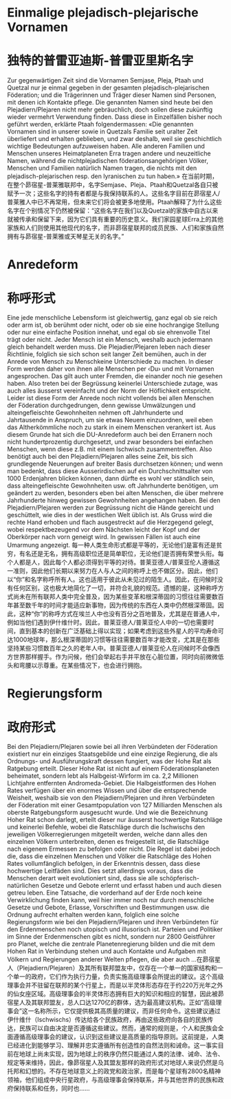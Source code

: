 # Einmalige plejadisch-plejarische Vornamen
# 独特的普雷亚迪斯-普雷亚里斯名字

Zur gegenwärtigen Zeit sind die Vornamen Semjase, Pleja, Ptaah und Quetzal nur je einmal gegeben in der gesamten plejadisch-plejarischen Föderation; und die Trägerinnen und Träger dieser Namen sind Personen, mit denen ich Kontakte pflege. Die genannten Namen sind heute bei den Plejadiern/Plejaren nicht mehr gebräuchlich, doch sollen diese zukünftig wieder vermehrt Verwendung finden. Dass diese in Einzelfällen bisher noch geführt werden, erklärte Ptaah folgendermassen: «Die genannten Vornamen sind in unserer sowie in Quetzals Familie seit uralter Zeit überliefert und erhalten geblieben, und zwar deshalb, weil sie geschichtlich wichtige Bedeutungen aufzuweisen haben. Alle anderen Familien und Menschen unseres Heimatplaneten Erra tragen andere und neuzeitliche Namen, während die nichtplejadischen föderationsangehörigen Völker, Menschen und Familien natürlich Namen tragen, die nichts mit den plejadisch-plejarischen resp. den lyranischen zu tun haben.»
在当前时期，在整个昴宿星-普莱雅联邦中，名字Semjase、Pleja、Ptaah和Quetzal各自只被赋予一次；这些名字的持有者都是与我保持联系的人。这些名字目前在昴宿星人/普莱雅人中已不再常用，但未来它们将会被更多地使用。Ptaah解释了为什么这些名字在个别情况下仍然被保留：“这些名字在我们以及Quetzal的家族中自古以来就被传承和保留下来，因为它们具有重要的历史意义。我们家园星球Erra上的其他家族和人们则使用其他现代的名字，而非昴宿星联邦的成员民族、人们和家族自然拥有与昴宿星-普莱雅或天琴星无关的名字。”

# Anredeform
# 称呼形式

Eine jede menschliche Lebensform ist gleichwertig, ganz egal ob sie reich oder arm ist, ob berühmt oder nicht, oder ob sie eine hochrangige Stellung oder nur eine einfache Position innehat, und egal ob sie ehrenvolle Titel trägt oder nicht. Jeder Mensch ist ein Mensch, weshalb auch jedermann gleich behandelt werden muss. Die Plejadier/Plejaren leben nach dieser Richtlinie, folglich sie sich schon seit langer Zeit bemühen, auch in der Anrede von Mensch zu Menschkeine Unterschiede zu machen. In dieser Form werden daher von ihnen alle Menschen per ‹Du› und mit Vornamen angesprochen. Das gilt auch unter Fremden, die einander noch nie gesehen haben. Also treten bei der Begrüssung keinerlei Unterschiede zutage, was auch alles äusserst vereinfacht und der Norm der Höflichkeit entspricht. Leider ist diese Form der Anrede noch nicht vollends bei allen Menschen der Föderation durchgedrungen, denn gewisse Umwälzungen und alteingefleischte Gewohnheiten nehmen oft Jahrhunderte und Jahrtausende in Anspruch, um sie etwas Neuem einzuordnen, weil eben das Altherkömmliche noch zu stark in einem Menschen verankert ist. Aus diesem Grunde hat sich die DU-Anredeform auch bei den Erranern noch nicht hundertprozentig durchgesetzt, und zwar besonders bei einfachen Menschen, wenn diese z.B. mit einem Ischwisch zusammentreffen. Also benötigt auch bei den Plejadiern/Plejaren alles seine Zeit, bis sich grundlegende Neuerungen auf breiter Basis durchsetzen können; und wenn man bedenkt, dass diese Ausserirdischen auf ein Durchschnittsalter von 1000 Erdenjahren blicken können, dann dürfte es wohl ver ständlich sein, dass alteingefleischte Gewohnheiten usw. oft Jahrhunderte benötigen, um geändert zu werden, besonders eben bei alten Menschen, die über mehrere Jahrhunderte hinweg gewissen Gewohnheiten angehangen haben. Bei den Plejadiern/Plejaren werden zur Begrüssung nicht die Hände gereicht und geschüttelt, wie dies in der westlichen Welt üblich ist. Als Gruss wird die rechte Hand erhoben und flach ausgestreckt auf die Herzgegend gelegt, wobei respektbezeugend vor dem Nächsten leicht der Kopf und der Oberkörper nach vorn geneigt wird. In gewissen Fällen ist auch eine Umarmung angezeigt.
每一种人类生命形式都是平等的，无论他们是富有还是贫穷，有名还是无名，拥有高级职位还是简单职位，无论他们是否拥有荣誉头衔。每个人都是人，因此每个人都必须得到平等的对待。普莱亚德人/普莱亚伦人遵循这一准则，因此他们长期以来努力在人与人之间的称呼上也不做区分。因此，他们以“你”和名字称呼所有人。这也适用于彼此从未见过的陌生人。因此，在问候时没有任何区别，这也极大地简化了一切，并符合礼貌的规范。遗憾的是，这种称呼方式尚未在所有联邦人类中完全普及，因为某些变革和根深蒂固的习惯往往需要数百年甚至数千年的时间才能适应新事物，因为传统的东西在人类中仍然根深蒂固。因此，这种“你”的称呼方式在埃兰人中也没有百分之百地普及，尤其是在普通人中，例如当他们遇到伊什维什时。因此，普莱亚德人/普莱亚伦人中的一切也需要时间，直到基本的创新在广泛基础上得以实现；如果考虑到这些外星人的平均寿命可达1000地球年，那么根深蒂固的习惯等往往需要数百年才能改变，尤其是在那些坚持某些习惯数百年之久的老年人中。普莱亚德人/普莱亚伦人在问候时不会像西方世界那样握手。作为问候，他们会举起右手并平放在心脏位置，同时向前微微低头和弯腰以示尊重。在某些情况下，也会进行拥抱。

# Regierungsform
# 政府形式

Bei den Plejadiern/Plejaren sowie bei all ihren Verbündeten der Föderation existiert nur ein einziges Staatsgebilde und eine einzige Regierung, die als Ordnungs- und Ausführungskraft dessen fungiert, was der Hohe Rat als Ratgebung erteilt. Dieser Hohe Rat ist nicht auf einem Föderationsplaneten beheimatet, sondern lebt als Halbgeist-Wirform im ca. 2,2 Millionen Lichtjahre entfernten Andromeda-Gebiet. Die Halbgeistformen des Hohen Rates verfügen über ein enormes Wissen und über die entsprechende Weisheit, weshalb sie von den Plejadiern/Plejaren und ihren Verbündeten der Föderation mit einer Gesamtpopulation von 127 Milliarden Menschen als oberste Ratgebungsform ausgesucht wurde. Und wie die Bezeichnung Hoher Rat schon darlegt, erteilt dieser nur äusserst hochwertige Ratschläge und keinerlei Befehle, wobei die Ratschläge durch die Ischwischs den jeweiligen Völkerregierungen mitgeteilt werden, welche dann alles den einzelnen Völkern unterbreiten, denen es freigestellt ist, die Ratschläge nach eigenem Ermessen zu befolgen oder nicht. Die Regel ist dabei jedoch die, dass die einzelnen Menschen und Völker die Ratschläge des Hohen Rates vollumfänglich befolgen, in der Erkenntnis dessen, dass diese hochwertige Leitfäden sind. Dies setzt allerdings voraus, dass die Menschen derart weit evolutioniert sind, dass sie alle schöpferisch-natürlichen Gesetze und Gebote erlernt und erfasst haben und auch diesen getreu leben. Eine Tatsache, die vorderhand auf der Erde noch keine Verwirklichung finden kann, weil hier immer noch nur durch menschliche Gesetze und Gebote, Erlasse, Vorschriften und Bestimmungen usw. die Ordnung aufrecht erhalten werden kann, folglich eine solche Regierungsform wie bei den Plejadiern/Plejaren und ihren Verbündeten für den Erdenmenschen noch utopisch und illusorisch ist. Parteien und Politiker im Sinne der Erdenmenschen gibt es nicht, sondern nur 2800 Geistführer pro Planet, welche die zentrale Planetenregierung bilden und die mit dem Hohen Rat in Verbindung stehen und auch Kontakte und Aufgaben mit Völkern und Regierungen anderer Welten pflegen, die aber auch …在昴宿星人（Plejadiern/Plejaren）及其所有联邦盟友中，仅存在一个单一的国家结构和一个单一的政府，它们作为执行力量，负责实施高级理事会所提出的建议。这个高级理事会并不驻留在联邦的某个行星上，而是以半灵体形态存在于约220万光年之外的仙女座区域。高级理事会的半灵体形态拥有巨大的知识和相应的智慧，因此被昴宿星人及其联邦盟友，总人口达1270亿的群体，选为最高建议机构。正如“高级理事会”这一名称所示，它仅提供极其高质量的建议，而非任何命令。这些建议通过伊什维什（Ischwischs）传达给各个民族政府，再由这些政府向各自的民族传达，民族可以自由决定是否遵循这些建议。然而，通常的规则是，个人和民族会全面遵循高级理事会的建议，认识到这些建议是高质量的指导原则。这前提是，人类已经进化到能够学习、理解并忠实遵循所有创造性的自然法则和诫命。这一事实目前在地球上尚未实现，因为地球上的秩序仍然只能通过人类的法律、诫命、法令、规定等来维持，因此，像昴宿星人及其盟友那样的政府形式对地球人来说仍然是乌托邦和幻想的。不存在地球意义上的政党和政治家，而是每个星球有2800名精神领袖，他们组成中央行星政府，与高级理事会保持联系，并与其他世界的民族和政府保持联系和任务，同时也……

